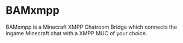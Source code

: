 BAMxmpp
=======
BAMxmpp is a Minecraft XMPP Chatroom Bridge which connects the ingame Minecraft chat with a XMPP MUC of your choice.
